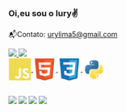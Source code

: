 ### Oi,eu sou o Iury✌
  📬Contato: urylima5@gmail.com


 <div>
  <a href="https://github.com/Iuggy">
  <img height="155em" src="https://github-readme-stats.vercel.app/api?username=Iuggy&show_icons=true&theme=merko&include_all_commits=true&count_private=true"/>
  <img height="155em" src="https://github-readme-stats.vercel.app/api/top-langs/?username=Iuggy&layout=compact&langs_count=7&theme=merko"/>
   
</div>
 <img align="center" alt="Iuggy-Js" height="45" width="45" src="https://raw.githubusercontent.com/devicons/devicon/master/icons/javascript/javascript-plain.svg">
<img align="center" alt="Iuggy-HTML" height="45" width="45" src="https://raw.githubusercontent.com/devicons/devicon/master/icons/html5/html5-original.svg">
  <img align="center" alt="Iuggy-CSS" height="45" width="45" src="https://raw.githubusercontent.com/devicons/devicon/master/icons/css3/css3-original.svg">
  <img align="center" alt="Iuggy-Python" height="45" width="45" src="https://raw.githubusercontent.com/devicons/devicon/master/icons/python/python-original.svg">

##

<div>
   <a href="https://www.instagram.com/urylima/" target="_blank"><img src="https://img.shields.io/badge/-Instagram-%23E4405F?style=for-the-badge&logo=instagram&logoColor=black" target="_blank"></a>
    <a href="https://www.linkedin.com/in/iury-ferreira-a78607220/" target="_blank"><img src="https://img.shields.io/badge/-LinkedIn-%230077B5?style=for-the-badge&logo=linkedin&logoColor=white" target="_blank"></a> 
    <a href="https://steamcommunity.com/profiles/76561199072194432" target="_blank"><img src="https://img.shields.io/badge/Steam-000000?style=for-the-badge&logo=steam&logoColor=white"target="_blank"></a>
  <a href="https://open.spotify.com/user/12169949823?si=bbf6ebd08f3144b0" target="_blank"><img src="https://img.shields.io/badge/Spotify-1ED760?&style=for-the-badge&logo=spotify&logoColor=white" target="_blank"></a>

</div>
